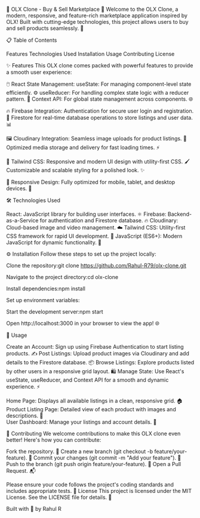 🛒 OLX Clone - Buy & Sell Marketplace 🚀
Welcome to the OLX Clone, a modern, responsive, and feature-rich marketplace application inspired by OLX! Built with cutting-edge technologies, this project allows users to buy and sell products seamlessly. 🌟

📋 Table of Contents

Features
Technologies Used
Installation
Usage
Contributing
License

✨ Features
This OLX clone comes packed with powerful features to provide a smooth user experience:

🖱️ React State Management:
useState: For managing component-level state efficiently. ⚙️
useReducer: For handling complex state logic with a reducer pattern. 🔄
Context API: For global state management across components. 🌐


🔥 Firebase Integration:
Authentication for secure user login and registration. 🔐
Firestore for real-time database operations to store listings and user data. 📊


🖼️ Cloudinary Integration:
Seamless image uploads for product listings. 📸
Optimized media storage and delivery for fast loading times. ⚡


🎨 Tailwind CSS:
Responsive and modern UI design with utility-first CSS. 🖌️
Customizable and scalable styling for a polished look. ✨


📱 Responsive Design: Fully optimized for mobile, tablet, and desktop devices. 📲

🛠️ Technologies Used

React: JavaScript library for building user interfaces. ⚛️
Firebase: Backend-as-a-Service for authentication and Firestore database. 🔥
Cloudinary: Cloud-based image and video management. ☁️
Tailwind CSS: Utility-first CSS framework for rapid UI development. 🎨
JavaScript (ES6+): Modern JavaScript for dynamic functionality. 📜

⚙️ Installation
Follow these steps to set up the project locally:

Clone the repository:git clone https://github.com/Rahul-R79/olx-clone.git


Navigate to the project directory:cd olx-clone


Install dependencies:npm install


Set up environment variables:


Start the development server:npm start


Open http://localhost:3000 in your browser to view the app! 🌐

🚀 Usage

Create an Account: Sign up using Firebase Authentication to start listing products. ✍️
Post Listings: Upload product images via Cloudinary and add details to the Firestore database. 📦
Browse Listings: Explore products listed by other users in a responsive grid layout. 🛍️
Manage State: Use React's useState, useReducer, and Context API for a smooth and dynamic experience. ⚡

Home Page: Displays all available listings in a clean, responsive grid. 🏠  
Product Listing Page: Detailed view of each product with images and descriptions. 📖  
User Dashboard: Manage your listings and account details. 👤

🤝 Contributing
We welcome contributions to make this OLX clone even better! Here's how you can contribute:

Fork the repository. 🍴
Create a new branch (git checkout -b feature/your-feature). 🌿
Commit your changes (git commit -m "Add your feature"). 💾
Push to the branch (git push origin feature/your-feature). 🚀
Open a Pull Request. 📬

Please ensure your code follows the project's coding standards and includes appropriate tests.
📜 License
This project is licensed under the MIT License. See the LICENSE file for details. 📄

Built with 💖 by Rahul R